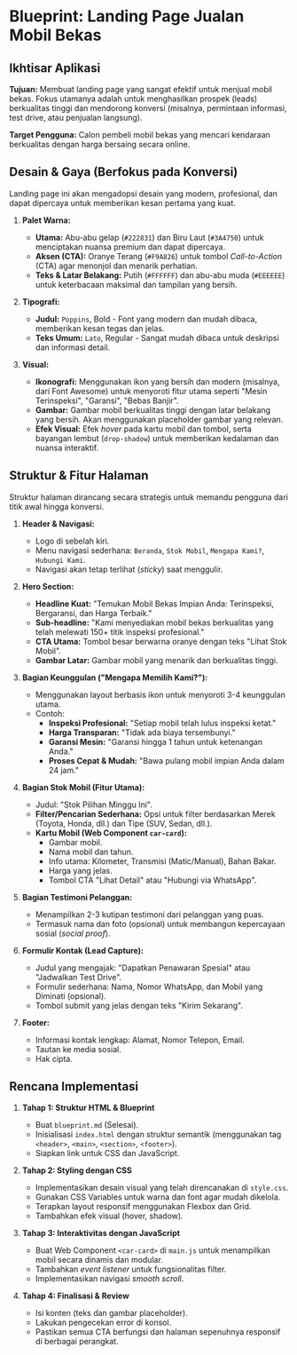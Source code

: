 
# Blueprint: Landing Page Jualan Mobil Bekas

## Ikhtisar Aplikasi

**Tujuan:** Membuat landing page yang sangat efektif untuk menjual mobil bekas. Fokus utamanya adalah untuk menghasilkan prospek (leads) berkualitas tinggi dan mendorong konversi (misalnya, permintaan informasi, test drive, atau penjualan langsung).

**Target Pengguna:** Calon pembeli mobil bekas yang mencari kendaraan berkualitas dengan harga bersaing secara online.

## Desain & Gaya (Berfokus pada Konversi)

Landing page ini akan mengadopsi desain yang modern, profesional, dan dapat dipercaya untuk memberikan kesan pertama yang kuat.

1.  **Palet Warna:**
    *   **Utama:** Abu-abu gelap (`#222831`) dan Biru Laut (`#3A4750`) untuk menciptakan nuansa premium dan dapat dipercaya.
    *   **Aksen (CTA):** Oranye Terang (`#F9A826`) untuk tombol *Call-to-Action* (CTA) agar menonjol dan menarik perhatian.
    *   **Teks & Latar Belakang:** Putih (`#FFFFFF`) dan abu-abu muda (`#EEEEEE`) untuk keterbacaan maksimal dan tampilan yang bersih.

2.  **Tipografi:**
    *   **Judul:** `Poppins`, Bold - Font yang modern dan mudah dibaca, memberikan kesan tegas dan jelas.
    *   **Teks Umum:** `Lato`, Regular - Sangat mudah dibaca untuk deskripsi dan informasi detail.

3.  **Visual:**
    *   **Ikonografi:** Menggunakan ikon yang bersih dan modern (misalnya, dari Font Awesome) untuk menyoroti fitur utama seperti "Mesin Terinspeksi", "Garansi", "Bebas Banjir".
    *   **Gambar:** Gambar mobil berkualitas tinggi dengan latar belakang yang bersih. Akan menggunakan placeholder gambar yang relevan.
    *   **Efek Visual:** Efek *hover* pada kartu mobil dan tombol, serta bayangan lembut (`drop-shadow`) untuk memberikan kedalaman dan nuansa interaktif.

## Struktur & Fitur Halaman

Struktur halaman dirancang secara strategis untuk memandu pengguna dari titik awal hingga konversi.

1.  **Header & Navigasi:**
    *   Logo di sebelah kiri.
    *   Menu navigasi sederhana: `Beranda`, `Stok Mobil`, `Mengapa Kami?`, `Hubungi Kami`.
    *   Navigasi akan tetap terlihat (*sticky*) saat menggulir.

2.  **Hero Section:**
    *   **Headline Kuat:** "Temukan Mobil Bekas Impian Anda: Terinspeksi, Bergaransi, dan Harga Terbaik."
    *   **Sub-headline:** "Kami menyediakan mobil bekas berkualitas yang telah melewati 150+ titik inspeksi profesional."
    *   **CTA Utama:** Tombol besar berwarna oranye dengan teks "Lihat Stok Mobil".
    *   **Gambar Latar:** Gambar mobil yang menarik dan berkualitas tinggi.

3.  **Bagian Keunggulan ("Mengapa Memilih Kami?"):**
    *   Menggunakan layout berbasis ikon untuk menyoroti 3-4 keunggulan utama.
    *   Contoh:
        *   **Inspeksi Profesional:** "Setiap mobil telah lulus inspeksi ketat."
        *   **Harga Transparan:** "Tidak ada biaya tersembunyi."
        *   **Garansi Mesin:** "Garansi hingga 1 tahun untuk ketenangan Anda."
        *   **Proses Cepat & Mudah:** "Bawa pulang mobil impian Anda dalam 24 jam."

4.  **Bagian Stok Mobil (Fitur Utama):**
    *   Judul: "Stok Pilihan Minggu Ini".
    *   **Filter/Pencarian Sederhana:** Opsi untuk filter berdasarkan Merek (Toyota, Honda, dll.) dan Tipe (SUV, Sedan, dll.).
    *   **Kartu Mobil (Web Component `car-card`):**
        *   Gambar mobil.
        *   Nama mobil dan tahun.
        *   Info utama: Kilometer, Transmisi (Matic/Manual), Bahan Bakar.
        *   Harga yang jelas.
        *   Tombol CTA "Lihat Detail" atau "Hubungi via WhatsApp".

5.  **Bagian Testimoni Pelanggan:**
    *   Menampilkan 2-3 kutipan testimoni dari pelanggan yang puas.
    *   Termasuk nama dan foto (opsional) untuk membangun kepercayaan sosial (*social proof*).

6.  **Formulir Kontak (Lead Capture):**
    *   Judul yang mengajak: "Dapatkan Penawaran Spesial" atau "Jadwalkan Test Drive".
    *   Formulir sederhana: Nama, Nomor WhatsApp, dan Mobil yang Diminati (opsional).
    *   Tombol submit yang jelas dengan teks "Kirim Sekarang".

7.  **Footer:**
    *   Informasi kontak lengkap: Alamat, Nomor Telepon, Email.
    *   Tautan ke media sosial.
    *   Hak cipta.

## Rencana Implementasi

1.  **Tahap 1: Struktur HTML & Blueprint**
    *   Buat `blueprint.md` (Selesai).
    *   Inisialisasi `index.html` dengan struktur semantik (menggunakan tag `<header>`, `<main>`, `<section>`, `<footer>`).
    *   Siapkan link untuk CSS dan JavaScript.

2.  **Tahap 2: Styling dengan CSS**
    *   Implementasikan desain visual yang telah direncanakan di `style.css`.
    *   Gunakan CSS Variables untuk warna dan font agar mudah dikelola.
    *   Terapkan layout responsif menggunakan Flexbox dan Grid.
    *   Tambahkan efek visual (hover, shadow).

3.  **Tahap 3: Interaktivitas dengan JavaScript**
    *   Buat Web Component `<car-card>` di `main.js` untuk menampilkan mobil secara dinamis dan modular.
    *   Tambahkan *event listener* untuk fungsionalitas filter.
    *   Implementasikan navigasi *smooth scroll*.

4.  **Tahap 4: Finalisasi & Review**
    *   Isi konten (teks dan gambar placeholder).
    *   Lakukan pengecekan error di konsol.
    *   Pastikan semua CTA berfungsi dan halaman sepenuhnya responsif di berbagai perangkat.
